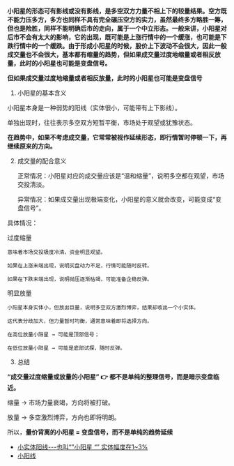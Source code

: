 **小阳星的形态可有影线或没有影线，是多空双方力量不相上下的较量结果。空方既不能力压多方，多方也同样不具有完全碾压空方的实力，虽然最终多方略胜一筹，但也是险胜，同样不能明确后市的走向，属于一个中立形态。一般来讲，小阳星对后市不会有太大的影响，它的出现，既可能是上涨行情中的一个缓涨，也可能是下跌行情中的一个缓跌。由于形成小阳星的时候，股价上下波动不会很大，因此一般成交量也不会很大，基本都有缩量的趋势，但如果成交量过度地缩量或者相反放量，此时的小阳星也可能是变盘信号。**

**但如果成交量过度地缩量或者相反放量，此时的小阳星也可能是变盘信号**
1. 小阳星的基本含义

  小阳星本身是一种弱势的阳线（实体很小，可能带有上下影线）。
  
  单独出现时，往往表示多空双方短暂平衡，市场处于观望或犹豫状态。
  
  **在趋势中，如果不考虑成交量，它常常被视作延续形态，即行情暂时停顿一下，再继续原来的方向。**

2. 成交量的配合意义

    正常情况：小阳星对应的成交量应该是“温和缩量”，说明多空都在观望，市场交投清淡。
    
    异常情况：如果成交量出现极端变化，小阳星的意义就会改变，可能变成“变盘信号”。

具体情况：

  过度缩量

    意味着市场交投极度冷清，资金明显观望。
    
    如果在上涨末端出现，说明买盘动力不足，行情可能随时反转。
    
    如果在下跌末端出现，说明抛压逐渐枯竭，可能准备企稳反弹。

 明显放量

    小阳星本身实体小，但放出巨量，说明多空双方激烈博弈，结果却收出一个小实体。
    
    这代表分歧加大，但力量暂时均衡，通常意味着即将选择方向。

    在高位放量小阳星 → 可能是顶部信号；
    
    在低位放量小阳星 → 可能是底部试探，随时反弹。

3. 总结

**“成交量过度缩量或放量的小阳星”
👉 都不是单纯的整理信号，而是暗示变盘临近。**

缩量 → 市场力量衰竭，方向将被打破。

放量 → 多空激烈博弈，方向也即将明朗。

所以，**量价背离的小阳星 = 变盘信号，而不是单纯的趋势延续**

* [小实体阳线---也叫“”小阳星 “” 实体幅度在1~3%](https://weread.qq.com/web/reader/2ab3205071e429072ab8770k3c5327902153c59dc0488e1)
* [小阳线](https://weread.qq.com/web/reader/c0e329a05994b5c0ececf4ekd3d322001ad3d9446802347)
